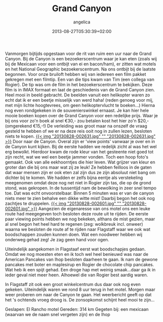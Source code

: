 ﻿---
title: Grand Canyon
author: angelica
type: post
date: 2013-08-27T05:30:39+02:00
url: /weblog/2013/08/27/grand-canyon/
commentFolder: 2013-08-27-grand-canyon
categories:
- Vakantie
tags:
- Amerika
- Grand Canyon
- Honeymoon
- westkust
resources:
- src: 20130828-002631.jpg
  title: 20130828-002631.jpg
- src: 20130828-002601.jpg
  title: 20130828-002601.jpg

---
Vanmorgen bijtijds opgestaan voor de rit van ruim een uur naar de Grand Canyon. Bij de Canyon is een bezoekerscentrum waar je kan eten (zoals wij bij de Mexicaan voor een ontbijt van ei en bacon/ham), er zitten wat motels en het National Geographic bezoekerscentrum.
Na ons ontbijt bij de laatste begonnen. Voor onze bruiloft hebben wij van iedereen een film pakket gekregen met een filmtip. Een van die tips kwam van Tim (een collega van Rogier). De tip was om de film in het bezoekerscentrum te bekijken. Deze film is in IMAX formaat en laat de geschiedenis van de Grand Canyon zien. Heel mooi in beeld gebracht. De beelden vanuit een helikopter waren zo echt dat ik er een beetje misselijk van werd haha! (reden genoeg voor mij, met mijn lichte hoogtevrees, om geen helikoptervlucht te boeken...) Hierna nog even rondgekeken in de souvenierswinkel ernaast. Je kan hier hele mooie boeken kopen over de Grand Canyon voor een redelijke prijs. Waar je bij ons voor zo'n boek al snel €30,- zou betalen kost het hier zo'n $20,- (omgerekend €15,-!) De verleiding was groot maar na onszelf de vraag gesteld te hebben of we er na deze reis ooit nog in zullen lezen, besloten niets te kopen.
[{{< img "20130828-002631.jpg" ""  "20130828-002631.jpg" >}}](20130828-002631.jpg)
Door naar de Canyon. Overal zijn er 'view points' vanwaar je over en in de Canyon kunt kijken. Bij de eerste hadden we redelijk zicht al was het wel erg bewolkt. Hierdoor kwam de rode kleur van het gesteente niet goed tot zijn recht, wat we wel een beetje jammer vonden. Toch een hoop foto's gemaakt. Ook van alle eekhoorntjes die hier leven. Wat grijzer van kleur en groter dan die bij ons maar wat zij ze leuk! Ze hebben feilloos in de gaten dat waar mensen zijn er ook eten zal zijn dus ze zijn absoluut niet bang om dichter bij te komen. We hadden er zelfs bijna eentje als verstekeling meegenomen omdat deze nog net niet in Rogier zijn tas, die op de grond stond, was gekropen. 
In de tussentijd nam de bewolking in zeer snel tempo toe. Dat was echt onvoorstelbaar. Binnen 5 minuten was er van de canyon niets meer te zien behalve een dikke witte mist! Daarbij begon het ook nog zachtjes te druppelen.
[{{< img "20130828-002601.jpg" ""  "20130828-002601.jpg" >}}](20130828-002601.jpg)
Aangezien de eigenaresse van ons motel ons een leuke route had meegegeven toch besloten deze route uit te rijden. De eerste paar viewing points hebben we nog bekeken, althans de mist gezien, maar al snel begon het heel hard te regenen (zeg: wolkbreuk incl. onweer) waarna we besloten de route af te rijden naar Flagstaff waar we ook wat boodschappen zouden kunnen doen. Wat een noodweer hebben wij onderweg gehad zeg! Je zag geen hand voor ogen.

Uiteindelijk aangekomen in Flagstaaf eerst wat boodschapjes gedaan. Omdat we nog moesten eten en ik toch wel heel benieuwd was naar de American Pancakes van Ihop besloten daarheen te gaan. Ik nam de gewone pancakes met boter en maplesirup en Rogier de chocolate chip pancakes. Wat heb ik een spijt gehad. Een droge hap met weinig smaak...daar ga ik in ieder geval niet meer heen. Alhoewel die van Rogier best aardig waren.

In Flagstaff zit ook een groot winkelcentrum dus daar ook nog even gekeken. Uiteindelijk waren we rond 8 uur terug in het motel. Morgen maar weer proberen om naar de Canyon te gaan. Het weerbericht geeft op dat het 's ochtends vroeg droog is. De zonsopkomst schijnt heel mooi te zijn...

Geslapen: El Rancho motel
Gereden: 314 km
Gegeten bij: een mexicaan (waarvan we de naam snel vergeten zijn) en de Ihop
